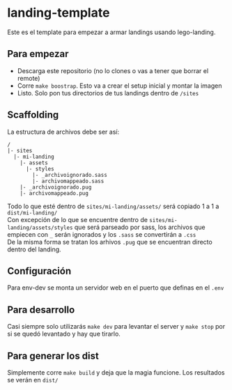 landing-template  
====================================  

Este es el template para empezar a armar landings usando lego-landing.  

## Para empezar

- Descarga este repositorio (no lo clones o vas a tener que borrar el remote)
- Corre `make boostrap`. Esto va a crear el setup inicial y montar la imagen
- Listo. Solo pon tus directorios de tus landings dentro de `/sites`

## Scaffolding

La estructura de archivos debe ser así:

```
/
|- sites
  |- mi-landing
    |- assets
      |- styles
        |- _archivoignorado.sass
        |- archivomappeado.sass
    |- _archivoignorado.pug
    |- archivomappeado.pug
```

Todo lo que esté dentro de `sites/mi-landing/assets/` será copiado 1 a 1 a `dist/mi-landing/`  
Con excepción de lo que se encuentre dentro de `sites/mi-landing/assets/styles` que será parseado por sass, los archivos que empiecen con `_` serán ignorados y los `.sass` se convertirán a `.css`  
De la misma forma se tratan los arhivos `.pug` que se encuentran directo dentro del landing.

## Configuración

Para env-dev se monta un servidor web en el puerto que definas en el `.env`

## Para desarrollo

Casi siempre solo utilizarás `make dev` para levantar el server y `make stop` por si se quedó levantado y hay que tirarlo.  

## Para generar los dist

Simplemente corre `make build` y deja que la magia funcione. Los resultados se verán en `dist/`
